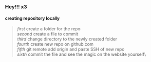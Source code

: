 ### Hey!!! x3

#### creating repository locally
> *first* create a folder for the repo\
> *second* create a file to commit\
> *third* change directory to the newly created folder\
> *fourth* create new repo on github.com\
> *fifth* git remote add origin and paste SSH of new repo\
> *sixth* commit the file and see the magic on the website yourself\